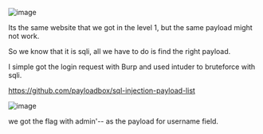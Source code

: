 ![image](https://github.com/user-attachments/assets/855568fc-2d92-4a9e-bee1-9f9819561277)


Its the same website that we got in the level 1, but the  same payload might not work.

So we know that it is sqli, all we have to do is find the right payload.

I simple got the login request with Burp and used intuder to bruteforce with sqli.

https://github.com/payloadbox/sql-injection-payload-list

![image](https://github.com/user-attachments/assets/747a7073-76ed-48eb-b0e8-70521bfba555)

we got the flag with  admin'-- as the payload for username field.

